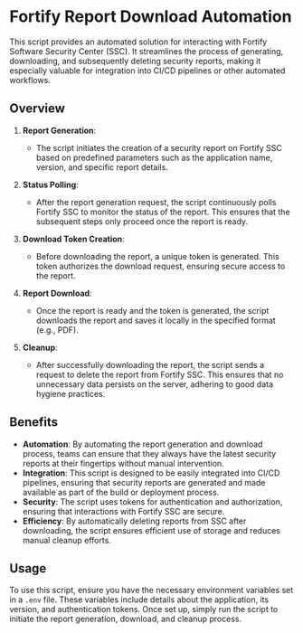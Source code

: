 # Fortify Report Download Automation

This script provides an automated solution for interacting with Fortify Software Security Center (SSC). It streamlines the process of generating, downloading, and subsequently deleting security reports, making it especially valuable for integration into CI/CD pipelines or other automated workflows.

## Overview

1. **Report Generation**: 
   - The script initiates the creation of a security report on Fortify SSC based on predefined parameters such as the application name, version, and specific report details.
   
2. **Status Polling**: 
   - After the report generation request, the script continuously polls Fortify SSC to monitor the status of the report. This ensures that the subsequent steps only proceed once the report is ready.
   
3. **Download Token Creation**: 
   - Before downloading the report, a unique token is generated. This token authorizes the download request, ensuring secure access to the report.
   
4. **Report Download**: 
   - Once the report is ready and the token is generated, the script downloads the report and saves it locally in the specified format (e.g., PDF).
   
5. **Cleanup**: 
   - After successfully downloading the report, the script sends a request to delete the report from Fortify SSC. This ensures that no unnecessary data persists on the server, adhering to good data hygiene practices.

## Benefits

- **Automation**: By automating the report generation and download process, teams can ensure that they always have the latest security reports at their fingertips without manual intervention.
- **Integration**: This script is designed to be easily integrated into CI/CD pipelines, ensuring that security reports are generated and made available as part of the build or deployment process.
- **Security**: The script uses tokens for authentication and authorization, ensuring that interactions with Fortify SSC are secure.
- **Efficiency**: By automatically deleting reports from SSC after downloading, the script ensures efficient use of storage and reduces manual cleanup efforts.

## Usage

To use this script, ensure you have the necessary environment variables set in a `.env` file. These variables include details about the application, its version, and authentication tokens. Once set up, simply run the script to initiate the report generation, download, and cleanup process.
